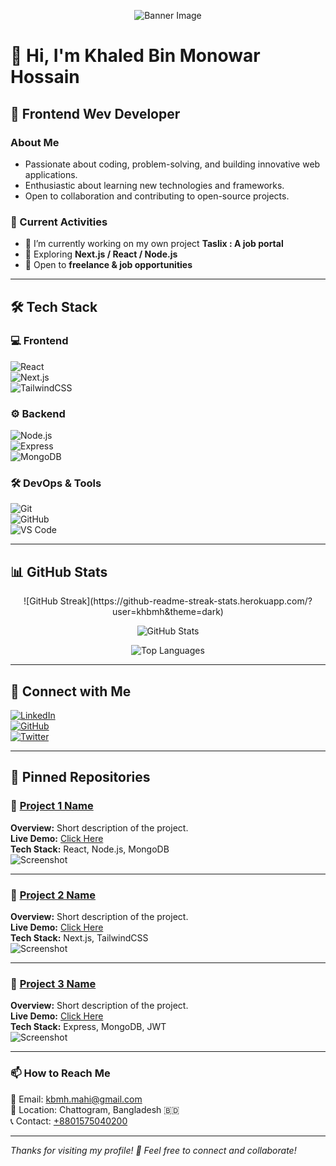 <!-- Banner Image -->
<p align="center">
  <img src="https://quickops.pt/wp-content/uploads/2023/08/MicrosoftTeams-image-125.png" alt="Banner Image">
</p>

# 👋 Hi, I'm Khaled Bin Monowar Hossain 

## 🚀 Frontend Wev Developer  

### About Me  
- Passionate about coding, problem-solving, and building innovative web applications.  
- Enthusiastic about learning new technologies and frameworks.  
- Open to collaboration and contributing to open-source projects.  

### 🌱 Current Activities  
- 🔭 I’m currently working on my own project **Taslix : A job portal**  
- 🌱 Exploring **Next.js / React / Node.js**  
- 💬 Open to **freelance & job opportunities**  

---

## 🛠️ Tech Stack  
### 💻 Frontend  
![React](https://img.shields.io/badge/-React-61DAFB?logo=react&logoColor=white&style=flat-square)  
![Next.js](https://img.shields.io/badge/-Next.js-000?logo=next.js&logoColor=white&style=flat-square)  
![TailwindCSS](https://img.shields.io/badge/-TailwindCSS-38B2AC?logo=tailwind-css&logoColor=white&style=flat-square)  

### ⚙️ Backend  
![Node.js](https://img.shields.io/badge/-Node.js-339933?logo=node.js&logoColor=white&style=flat-square)  
![Express](https://img.shields.io/badge/-Express-000?logo=express&logoColor=white&style=flat-square)  
![MongoDB](https://img.shields.io/badge/-MongoDB-47A248?logo=mongodb&logoColor=white&style=flat-square)  

### 🛠️ DevOps & Tools  
![Git](https://img.shields.io/badge/-Git-F05032?logo=git&logoColor=white&style=flat-square)  
![GitHub](https://img.shields.io/badge/-GitHub-181717?logo=github&logoColor=white&style=flat-square)  
![VS Code](https://img.shields.io/badge/-VS%20Code-007ACC?logo=visual-studio-code&logoColor=white&style=flat-square)  

---

## 📊 GitHub Stats  
<p align="center">
 ![GitHub Streak](https://github-readme-streak-stats.herokuapp.com/?user=khbmh&theme=dark)
</p>

<p align="center">
  <img src="https://github-readme-stats.vercel.app/api?username=khbmh&show_icons=true&theme=radical" alt="GitHub Stats" />
</p>

<p align="center">
  <img src="https://github-readme-stats.vercel.app/api/top-langs/?username=khbmh&layout=compact&theme=radical" alt="Top Languages" />
</p>

---

## 🔗 Connect with Me  
[![LinkedIn](https://img.shields.io/badge/-LinkedIn-0077B5?logo=linkedin&logoColor=white&style=flat-square)](YOUR_LINKEDIN_URL)  
[![GitHub](https://img.shields.io/badge/-GitHub-181717?logo=github&logoColor=white&style=flat-square)](https://github.com/YOUR_GITHUB_USERNAME)  
[![Twitter](https://img.shields.io/badge/-Twitter-1DA1F2?logo=twitter&logoColor=white&style=flat-square)](YOUR_TWITTER_URL)  

---

## 📌 Pinned Repositories  
### 🚀 [Project 1 Name](https://github.com/YOUR_GITHUB_USERNAME/PROJECT_1_REPO)
**Overview:** Short description of the project.  
**Live Demo:** [Click Here](YOUR_LIVE_PROJECT_LINK)  
**Tech Stack:** React, Node.js, MongoDB  
![Screenshot](YOUR_PROJECT_1_SCREENSHOT_URL)

---

### 🚀 [Project 2 Name](https://github.com/YOUR_GITHUB_USERNAME/PROJECT_2_REPO)
**Overview:** Short description of the project.  
**Live Demo:** [Click Here](YOUR_LIVE_PROJECT_LINK)  
**Tech Stack:** Next.js, TailwindCSS  
![Screenshot](YOUR_PROJECT_2_SCREENSHOT_URL)

---

### 🚀 [Project 3 Name](https://github.com/YOUR_GITHUB_USERNAME/PROJECT_3_REPO)
**Overview:** Short description of the project.  
**Live Demo:** [Click Here](YOUR_LIVE_PROJECT_LINK)  
**Tech Stack:** Express, MongoDB, JWT  
![Screenshot](YOUR_PROJECT_3_SCREENSHOT_URL)

---

### 📫 How to Reach Me  
📧 Email: [kbmh.mahi@gmail.com](mailto:kbmh.mahi@gmail.com)  
📍 Location: Chattogram, Bangladesh 🇧🇩  
📞 Contact: [+8801575040200](callto:+8801575040200)  

---

*Thanks for visiting my profile! 🚀 Feel free to connect and collaborate!*  


<!--
**khbmh/khbmh** is a ✨ _special_ ✨ repository because its `README.md` (this file) appears on your GitHub profile.

Here are some ideas to get you started:

- 🔭 I’m currently working on ...
- 🌱 I’m currently learning ...
- 👯 I’m looking to collaborate on ...
- 🤔 I’m looking for help with ...
- 💬 Ask me about ...
- 📫 How to reach me: ...
- 😄 Pronouns: ...
- ⚡ Fun fact: ...
-->
